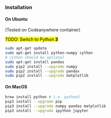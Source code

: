 ### Installation

#### On Ubuntu

(Tested on Codeanywhere container)

<mark>TODO: Switch to Python **3**</mark>

```bash
sudo apt-get update
sudo apt-get install python-numpy cython
# cython should be optional
sudo apt-get install pandas
sudo pip2 install --upgrade numpy
sudo pip2 install --upgrade pandas
sudo pip2 install --upgrade matplotlib
```

#### On MacOS

```bash
brew install python # i.e. python3
pip3 install --upgrade pip
pip3 install --upgrade numpy pandas matplotlib
pip3 install --upgrade ipython jupyter
```

